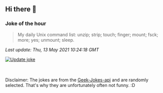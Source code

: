 ## Hi there 👋

### Joke of the hour
<!-- joke -->
>My daily Unix command list: unzip; strip; touch; finger; mount; fsck; more; yes; unmount; sleep.
<!-- /joke -->

*Last update: Thu, 13 May 2021 10:24:18 GMT*

[![Update joke](https://github.com/nclskfm/nclskfm/actions/workflows/joke.yml/badge.svg)](https://github.com/nclskfm/nclskfm/actions/workflows/joke.yml)

<br><br>
Disclaimer: The jokes are from the [Geek-Jokes-api](https://github.com/sameerkumar18/geek-joke-api) and are randomly selected. That's why they are unfortunately often not funny. :D

